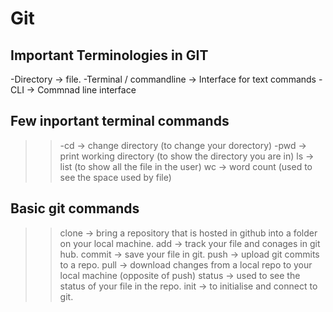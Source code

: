 # Git</h1>

## Important Terminologies in GIT 
 
-Directory -> file.
-Terminal / commandline -> Interface for text commands
-CLI -> Commnad line interface
 
## Few inportant terminal commands 

  >>-cd -> change directory (to change your dorectory)
  >>-pwd -> print working directory (to show the directory you are in)
  >>ls -> list (to show all the file in the user)
  >>wc -> word count (used to see the space used by file)
  
## Basic git commands 
  >>clone -> bring a repository that is hosted in github into a folder on your local machine.
  >>add -> track your file and conages in git hub.
  >>commit -> save your file in git.
  >>push -> upload git commits to a repo.
  >>pull -> download changes from a local repo to your local machine (opposite of push)
  >>status -> used to see the status of your file in the repo.
  >>init -> to initialise and connect to git.
  
